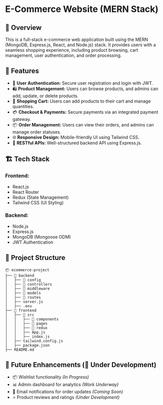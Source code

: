 # E-Commerce Website (MERN Stack)

## 📌 Overview
This is a full-stack e-commerce web application built using the MERN (MongoDB, Express.js, React, and Node.js) stack. It provides users with a seamless shopping experience, including product browsing, cart management, user authentication, and order processing.

## 🚀 Features
- 🔐 **User Authentication:** Secure user registration and login with JWT.
- 🛍️ **Product Management:** Users can browse products, and admins can add, update, or delete products.
- 🛒 **Shopping Cart:** Users can add products to their cart and manage quantities.
- 💳 **Checkout & Payments:** Secure payments via an integrated payment gateway.
- 📦 **Order Management:** Users can view their orders, and admins can manage order statuses.
- 🌐 **Responsive Design:** Mobile-friendly UI using Tailwind CSS.
- 📡 **RESTful APIs:** Well-structured backend API using Express.js.

## 🏗️ Tech Stack
### Frontend:
- React.js
- React Router
- Redux (State Management)
- Tailwind CSS (UI Styling)

### Backend:
- Node.js
- Express.js
- MongoDB (Mongoose ODM)
- JWT Authentication


## 📂 Project Structure
```
📦 ecommerce-project
├── 📁 backend
│   ├── 📁 config
│   ├── 📁 controllers
│   ├── 📁 middleware
│   ├── 📁 models
│   ├── 📁 routes
│   ├── server.js
│   ├── .env
├── 📁 frontend
│   ├── 📁 src
│   │   ├── 📁 components
│   │   ├── 📁 pages
│   │   ├── 📁 redux
│   │   ├── App.js
│   │   ├── index.js
│   ├── tailwind.config.js
│   ├── package.json
├── README.md
```


## 🎯 Future Enhancements (🚧 Under Development)
- 📦 Wishlist functionality *(In Progress)*
- 📊 Admin dashboard for analytics *(Work Underway)*
- 🔔 Email notifications for order updates *(Coming Soon)*
- ⭐ Product reviews and ratings *(Under Development)*



